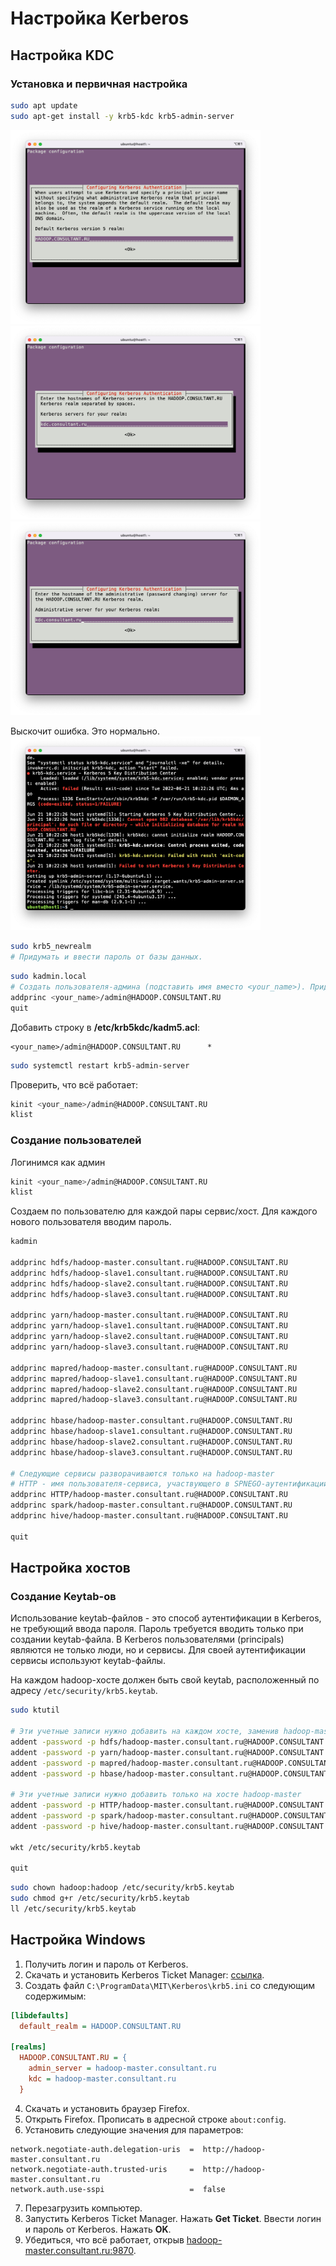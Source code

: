 # Настройка Kerberos

## Настройка KDC

### Установка и первичная настройка

```bash
sudo apt update
sudo apt-get install -y krb5-kdc krb5-admin-server
```

<img src="./assets/krb_1.png" width="400" />
<img src="./assets/krb_2.png" width="400" />
<img src="./assets/krb_3.png" width="400" />

Выскочит ошибка. Это нормально.  
<img src="./assets/krb_error.png" width="400" />

```bash
sudo krb5_newrealm
# Придумать и ввести пароль от базы данных.
```

```bash
sudo kadmin.local
# Создать пользователя-админа (подставить имя вместо <your_name>). Придумать и ввести пароль.
addprinc <your_name>/admin@HADOOP.CONSULTANT.RU
quit
```

Добавить строку в **/etc/krb5kdc/kadm5.acl**:

```
<your_name>/admin@HADOOP.CONSULTANT.RU      *
```

```bash
sudo systemctl restart krb5-admin-server
```

Проверить, что всё работает:

```bash
kinit <your_name>/admin@HADOOP.CONSULTANT.RU
klist
```

### Создание пользователей

Логинимся как админ

```bash
kinit <your_name>/admin@HADOOP.CONSULTANT.RU
klist
```

Создаем по пользователю для каждой пары сервис/хост.
Для каждого нового пользователя вводим пароль.

```bash
kadmin

addprinc hdfs/hadoop-master.consultant.ru@HADOOP.CONSULTANT.RU
addprinc hdfs/hadoop-slave1.consultant.ru@HADOOP.CONSULTANT.RU
addprinc hdfs/hadoop-slave2.consultant.ru@HADOOP.CONSULTANT.RU
addprinc hdfs/hadoop-slave3.consultant.ru@HADOOP.CONSULTANT.RU

addprinc yarn/hadoop-master.consultant.ru@HADOOP.CONSULTANT.RU
addprinc yarn/hadoop-slave1.consultant.ru@HADOOP.CONSULTANT.RU
addprinc yarn/hadoop-slave2.consultant.ru@HADOOP.CONSULTANT.RU
addprinc yarn/hadoop-slave3.consultant.ru@HADOOP.CONSULTANT.RU

addprinc mapred/hadoop-master.consultant.ru@HADOOP.CONSULTANT.RU
addprinc mapred/hadoop-slave1.consultant.ru@HADOOP.CONSULTANT.RU
addprinc mapred/hadoop-slave2.consultant.ru@HADOOP.CONSULTANT.RU
addprinc mapred/hadoop-slave3.consultant.ru@HADOOP.CONSULTANT.RU

addprinc hbase/hadoop-master.consultant.ru@HADOOP.CONSULTANT.RU
addprinc hbase/hadoop-slave1.consultant.ru@HADOOP.CONSULTANT.RU
addprinc hbase/hadoop-slave2.consultant.ru@HADOOP.CONSULTANT.RU
addprinc hbase/hadoop-slave3.consultant.ru@HADOOP.CONSULTANT.RU

# Следующие сервисы разворачиваются только на hadoop-master
# HTTP - имя пользователя-сервиса, участвующего в SPNEGO-аутентификации.
addprinc HTTP/hadoop-master.consultant.ru@HADOOP.CONSULTANT.RU
addprinc spark/hadoop-master.consultant.ru@HADOOP.CONSULTANT.RU
addprinc hive/hadoop-master.consultant.ru@HADOOP.CONSULTANT.RU

quit
```

## Настройка хостов

### Создание Keytab-ов

Использование keytab-файлов - это способ аутентификации в Kerberos, не требующий ввода пароля. Пароль требуется вводить только при создании keytab-файла. В Kerberos пользователями (principals) являются не только люди, но и сервисы. Для своей аутентификации сервисы используют keytab-файлы.

На каждом hadoop-хосте должен быть свой keytab, расположенный по адресу `/etc/security/krb5.keytab`.

```bash
sudo ktutil

# Эти учетные записи нужно добавить на каждом хосте, заменив hadoop-master на имя хоста.
addent -password -p hdfs/hadoop-master.consultant.ru@HADOOP.CONSULTANT.RU -k 1 -e aes256-cts
addent -password -p yarn/hadoop-master.consultant.ru@HADOOP.CONSULTANT.RU -k 1 -e aes256-cts
addent -password -p mapred/hadoop-master.consultant.ru@HADOOP.CONSULTANT.RU -k 1 -e aes256-cts
addent -password -p hbase/hadoop-master.consultant.ru@HADOOP.CONSULTANT.RU -k 1 -e aes256-cts

# Эти учетные записи нужно добавить только на хосте hadoop-master
addent -password -p HTTP/hadoop-master.consultant.ru@HADOOP.CONSULTANT.RU -k 1 -e aes256-cts
addent -password -p spark/hadoop-master.consultant.ru@HADOOP.CONSULTANT.RU -k 1 -e aes256-cts
addent -password -p hive/hadoop-master.consultant.ru@HADOOP.CONSULTANT.RU -k 1 -e aes256-cts

wkt /etc/security/krb5.keytab

quit
```

```bash
sudo chown hadoop:hadoop /etc/security/krb5.keytab
sudo chmod g+r /etc/security/krb5.keytab
ll /etc/security/krb5.keytab
```

## Настройка Windows

1. Получить логин и пароль от Kerberos.
2. Скачать и установить Kerberos Ticket Manager: [ссылка](https://web.mit.edu/kerberos/dist/kfw/4.1/kfw-4.1-amd64.msi).
3. Создать файл `C:\ProgramData\MIT\Kerberos\krb5.ini` со следующим содержимым:

```ini
[libdefaults]
  default_realm = HADOOP.CONSULTANT.RU

[realms]
  HADOOP.CONSULTANT.RU = {
    admin_server = hadoop-master.consultant.ru
    kdc = hadoop-master.consultant.ru
  }
```

4. Скачать и установить браузер Firefox.
5. Открыть Firefox. Прописать в адресной строке `about:config`.
6. Установить следующие значения для параметров:

```
network.negotiate-auth.delegation-uris  =  http://hadoop-master.consultant.ru
network.negotiate-auth.trusted-uris     =  http://hadoop-master.consultant.ru
network.auth.use-sspi                   =  false
```

7. Перезагрузить компьютер.
8. Запустить Kerberos Ticket Manager. Нажать **Get Ticket**. Ввести логин и пароль от Kerberos. Нажать **OK**.
9. Убедиться, что всё работает, открыв [hadoop-master.consultant.ru:9870](hadoop-master.consultant.ru:9870).

